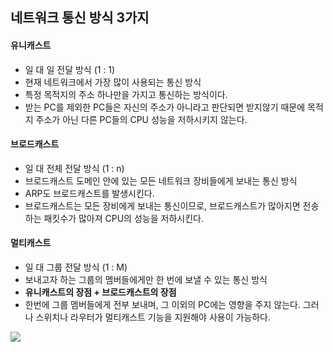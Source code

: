 ## 네트워크 통신 방식 3가지

#### 유니캐스트

- 일 대 일 전달 방식 (1 : 1)
- 현재 네트워크에서 가장 많이 사용되는 통신 방식
- 특정 목적지의 주소 하나만을 가지고 통신하는 방식이다.
- 받는 PC를 제외한 PC들은 자신의 주소가 아니라고 판단되면 받지않기 때문에 목적지 주소가 아닌 다른 PC들의 CPU 성능을 저하시키지 않는다.

#### 브로드캐스트

- 일 대 전체 전달 방식 (1 : n)
- 브로드캐스트 도메인 안에 있는 모든 네트워크 장비들에게 보내는 통신 방식
- ARP도 브로드캐스트를 발생시킨다.
- 브로드캐스트는 모든 장비에게 보내는 통신이므로, 브로드캐스트가 많아지면 전송하는 패킷수가 많아져 CPU의 성능을 저하시킨다.

#### 멀티캐스트

- 일 대 그룹 전달 방식 (1 : M)
- 보내고자 하는 그룹의 멤버들에게만 한 번에 보낼 수 있는 통신 방식
- **유니캐스트의 장점 + 브로드캐스트의 장점**
- 한번에 그룹 멤버들에게 전부 보내며, 그 이외의 PC에는 영향을 주지 않는다.
그러나 스위치나 라우터가 멀티캐스트 기능을 지원해야 사용이 가능하다.

![](https://img1.daumcdn.net/thumb/R1280x0/?scode=mtistory2&fname=https%3A%2F%2Fblog.kakaocdn.net%2Fdn%2FdGwqO6%2FbtqU4ZlWnJb%2F6TjBKLkqD9aW3rmmyU7BDk%2Fimg.png)